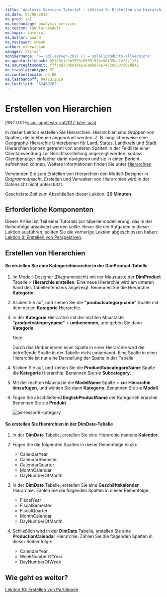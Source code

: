 ```yaml
---
title: 'Analysis Services-Tutorial – Lektion 9: Erstellen von Hierarchien | Microsoft-Dokumentation'
ms.date: 03/08/2019
ms.prod: sql
ms.technology: analysis-services
ms.custom: tabular-models
ms.topic: tutorial
ms.author: owend
ms.reviewer: owend
author: minewiskan
manager: kfiles"
monikerRange: '>= sql-server-2017 || = sqlallproducts-allversions'
ms.openlocfilehash: 92f83e1e2b3553f85301574e98f95ed7e22c1184
ms.sourcegitcommit: f7fced330b64d6616aeb8766747295807c92dd41
ms.translationtype: MT
ms.contentlocale: de-DE
ms.lasthandoff: 04/23/2019
ms.locfileid: "62469782"
---
```

# <a name="create-hierarchies"></a>Erstellen von Hierarchien

[!INCLUDE[ssas-appliesto-sql2017-later-aas](../../includes/ssas-appliesto-sql2017-later-aas.md)]

In dieser Lektion erstellen Sie Hierarchien. Hierarchien sind Gruppen von Spalten, die in Ebenen angeordnet werden. Z. B. möglicherweise eine Geography-Hierarchie Unterebenen für Land, Status, Landkreis und Stadt. Hierarchien können getrennt von anderen Spalten in der Feldliste einer Clientanwendung zur Berichtserstellung angezeigt werden, sodass Clientbenutzer einfacher darin navigieren und sie in einen Bericht aufnehmen können. Weitere Informationen finden Sie unter [Hierarchien](../tabular-models/hierarchies-ssas-tabular.md)
  
Verwenden Sie zum Erstellen von Hierarchien den Modell-Designer in *Diagrammansicht*. Erstellen und Verwalten von Hierarchien wird in der Datensicht nicht unterstützt.  
  
Geschätzte Zeit zum Abschließen dieser Lektion: **20 Minuten**  
  
## <a name="prerequisites"></a>Erforderliche Komponenten  

Dieser Artikel ist Teil einer Tutorials zur tabellenmodellierung, das in der Reihenfolge absolviert werden sollte. Bevor Sie die Aufgaben in dieser Lektion ausführen, sollten Sie die vorherige Lektion abgeschlossen haben: [Lektion 8: Erstellen von Perspektiven](../tutorial-tabular-1400/as-lesson-8-create-perspectives.md).  
  
## <a name="create-hierarchies"></a>Erstellen von Hierarchien  
  
#### <a name="to-create-a-category-hierarchy-in-the-dimproduct-table"></a>So erstellen Sie eine Kategoriehierarchie in der DimProduct-Tabelle  
  
1.  Im Modell-Designer (Diagrammsicht) mit der Maustaste der **DimProduct** Tabelle > **Hierarchie erstellen**. Eine neue Hierarchie wird am unteren Rand des Tabellenfensters angezeigt. Benennen Sie die Hierarchie **Kategorie**.  
  
2.  Klicken Sie auf, und ziehen Sie die **"productcategoryname"** Spalte mit dem neuen **Kategorie** Hierarchie.  
  
3.  In der **Kategorie** Hierarchie mit der rechten Maustaste **"productcategoryname"** > **umbenennen**, und geben Sie dann **Kategorie**.  
  
    > [!NOTE]  
    > Durch das Umbenennen einer Spalte in einer Hierarchie wird die betreffende Spalte in der Tabelle nicht umbenannt. Eine Spalte in einer Hierarchie ist nur eine Darstellung der Spalte in der Tabelle.  
  
4.  Klicken Sie auf, und ziehen Sie die **ProductSubcategoryName** Spalte die **Kategorie** Hierarchie. Benennen Sie sie **Subcategory**. 
  
5.  Mit der rechten Maustaste die **ModelName** Spalte > **zur Hierarchie hinzufügen**, und wählen Sie dann **Kategorie**. Benennen Sie sie **Modell**.

6.  Fügen Sie abschließend **EnglishProductName** der Kategoriehierarchie. Benennen Sie sie **Produkt**.  

    ![as-lesson9-category](../tutorial-tabular-1400/media/as-lesson9-category.png)
  
#### <a name="to-create-hierarchies-in-the-dimdate-table"></a>So erstellen Sie Hierarchien in der DimDate-Tabelle  
  
1.  In der **DimDate** Tabelle, erstellen Sie eine Hierarchie namens **Kalender**.  
  
3.  Fügen Sie die folgenden Spalten in dieser Reihenfolge hinzu:

    *  CalendarYear
    *  CalendarSemester
    *  CalendarQuarter
    *  MonthCalendar
    *  DayNumberOfMonth
    
4.  In der **DimDate** Tabelle, erstellen Sie eine **Geschäftskalender** Hierarchie. Zählen Sie die folgenden Spalten in dieser Reihenfolge:  
  
    *  FiscalYear
    *  FiscalSemester
    *  FiscalQuarter
    *  MonthCalendar
    *  DayNumberOfMonth
  
5.  Schließlich wird in der **DimDate** Tabelle, erstellen Sie eine **ProductionCalendar** Hierarchie. Zählen Sie die folgenden Spalten in dieser Reihenfolge:  
    *  CalendarYear
    *  WeekNumberOfYear
    *  DayNumberOfWeek
  
 ## <a name="whats-next"></a>Wie geht es weiter?

[Lektion 10: Erstellen von Partitionen](../tutorial-tabular-1400/as-lesson-10-create-partitions.md). 
  
  
